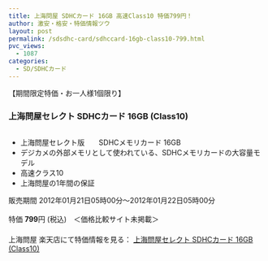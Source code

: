 ```yaml
---
title: 上海問屋 SDHCカード 16GB 高速Class10 特価799円！
author: 激安・格安・特価情報ツウ
layout: post
permalink: /sdsdhc-card/sdhccard-16gb-class10-799.html
pvc_views:
  - 1087
categories:
  - SD/SDHCカード
---
```

【期間限定特価・お一人様1個限り】  


### 上海問屋セレクト SDHCカード 16GB (Class10)

<div class="img-bg2 img_L">
  <a href="http://hb.afl.rakuten.co.jp/hgc/032ab3e9.5b793415.039e5bec.4fa1c071/?pc=http%3a%2f%2fitem.rakuten.co.jp%2fdonya%2f68324-ss%2f%3fscid%3daf_ich_link_img&#038;m=http%3a%2f%2fm.rakuten.co.jp%2fdonya%2fi%2f10923788%2f" target="_blank"><img src="http://hbb.afl.rakuten.co.jp/hgb/?pc=http%3a%2f%2fthumbnail.image.rakuten.co.jp%2f%400_mall%2fdonya%2fcabinet%2fflashitem3%2f88583s-0.jpg%3f_ex%3d128x128&#038;m=http%3a%2f%2fthumbnail.image.rakuten.co.jp%2f%400_mall%2fdonya%2fcabinet%2fflashitem3%2f88583s-0.jpg" border="0" title="" alt="" /></a>
</div>

<!--more-->

  * 上海問屋セレクト版　　SDHCメモリカード 16GB
  * デジカメの外部メモリとして使われている、SDHCメモリカードの大容量モデル
  * 高速クラス10
  * 上海問屋の1年間の保証

販売期間 2012年01月21日05時00分～2012年01月22日05時00分  
<br clear="all" />特価 <span class="tokka-price"><strong>799</strong></span>円 (税込)　＜価格比較サイト未掲載＞  
　　  
上海問屋 楽天店にて特価情報を見る： <a href="http://hb.afl.rakuten.co.jp/hgc/032ab3e9.5b793415.039e5bec.4fa1c071/?pc=http%3a%2f%2fitem.rakuten.co.jp%2fdonya%2f68324-ss%2f%3fscid%3daf_ich_link_img&#038;m=http%3a%2f%2fm.rakuten.co.jp%2fdonya%2fi%2f10923788%2f" target="_blank"><span class="fs150p">上海問屋セレクト SDHCカード 16GB (Class10)</span></a>